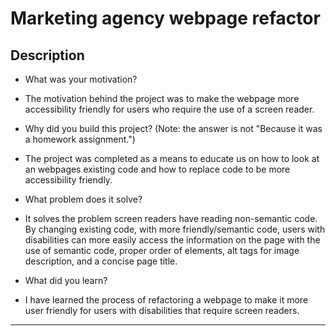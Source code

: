 # Marketing agency webpage refactor

## Description

- What was your motivation?
- The motivation behind the project was to make the webpage more accessibility friendly for users who require the use of a screen reader.

- Why did you build this project? (Note: the answer is not "Because it was a homework assignment.")
- The project was completed as a means to educate us on how to look at an webpages existing code and how to replace code to be more accessibility friendly.

- What problem does it solve?
- It solves the problem screen readers have reading non-semantic code. By changing existing code, with more friendly/semantic code, users with disabilities can more easily access the information on the page with the use of semantic code, proper order of elements, alt tags for image description, and a concise page title.

- What did you learn?
- I have learned the process of refactoring a webpage to make it more user friendly for users with disabilities that require screen readers.

---
